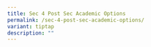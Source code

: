 ```yaml
---
title: Sec 4 Post Sec Academic Options
permalink: /sec-4-post-sec-academic-options/
variant: tiptap
description: ""
---
```

